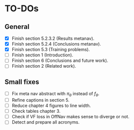 # TO-DOs

## General

- [x] Finish section 5.2.3.2 (Results metanav).
- [x] Finish section 5.2.4 (Conclusions metanav).
- [x] Finish section 5.3 (Training problems).
- [ ] Finish section 1 (Introduction).
- [ ] Finish section 6 (Conclusions and future work).
- [ ] Finish section 2 (Related work).

## Small fixes

- [ ] Fix meta nav abstract with $\pi_\theta$ instead of $f_\theta$.
- [ ] Refine captions in section 5.
- [ ] Reduce chapter 4 figures to line width.
- [ ] Check tables chapter 3.
- [ ] Check if VF loss in OffNav makes sense to diverge or not.
- [ ] Detect and prepare all acronyms.